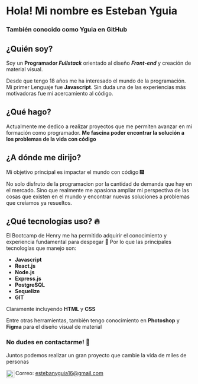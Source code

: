  # Hola! Mi nombre es Esteban Yguia
 ### También conocido como Yguia en GitHub 
 

## ¿Quién soy? 
Soy un **Programador _Fullstack_** orientado al diseño ***Front-end*** y creación
de material visual.

Desde que tengo 18 años me ha interesado el mundo de la programación. Mi primer Lenguaje
fue **Javascript**. Sin duda una de las experiencias más motivadoras fue mi acercamiento al código.

## ¿Qué hago?
Actualmente me dedico a realizar proyectos que me permiten avanzar en mi formación como 
programador. **Me fascina poder encontrar la solución a los problemas de la vida con código**

## ¿A dónde me dirijo?
Mi objetivo principal es impactar el mundo con código 🎆

No solo disfruto de la programacion por la cantidad de demanda que hay en el mercado. Sino que realmente
me apasiona ampliar mi perspectiva de las cosas que existen en el mundo y encontrar nuevas 
soluciones a problemas que creíamos ya resueltos.

## ¿Qué tecnologías uso? :fire:
El Bootcamp de Henry me ha permitido adquirir el conocimiento y experiencia fundamental
para despegar 🚀 
Por lo que las principales tecnologías que manejo son: 

- **Javascript** 
- **React.js**
- **Node.js**
- **Express.js**
- **PostgreSQL**
- **Sequelize**
- **GIT**

Claramente incluyendo **HTML** y **CSS**

Entre otras herramientas, también tengo conocimiento en **Photoshop** y **Figma** para el 
diseño visual de material


### No dudes en contactarme! :speech_balloon:
Juntos podemos realizar un gran proyecto que cambie la vida de miles de personas

<a href="https://www.linkedin.com/in/esteban-angel-jeff-yguia-lizarbe-282079240/">
  <img align="left" alt="Esteban Linkedin" width="22px" src="https://cdn.jsdelivr.net/npm/simple-icons@v3/icons/linkedin.svg" />
</a>

Correo: estebanyguia16@gmail.com
